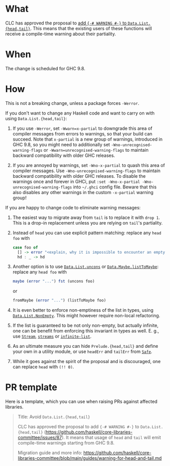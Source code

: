 # What

CLC has approved the proposal to
[add `{-# WARNING #-}` to `Data.List.{head,tail}`](https://github.com/haskell/core-libraries-committee/issues/87). This means that the existing users of these functions will receive a compile-time warning about their partiality.

# When

The change is scheduled for GHC 9.8.

# How

This is not a breaking change, unless a package forces `-Werror`.

If you don't want to change any Haskell code and want to carry on with using `Data.List.{head,tail}`:

1. If you use `-Werror`, set `-Wwarn=x-partial` to downgrade this area of compiler messages from errors to warnings, so that your build can succeed. Note that `x-partial` is a new group of warnings, introduced in GHC 9.8, so you might need to additionally set `-Wno-unrecognised-warning-flags` or `-Wwarn=unrecognised-warning-flags` to maintain backward compatibility with older GHC releases.

2. If you are annoyed by warnings, set `-Wno-x-partial` to quash this area of compiler messages. Use `-Wno-unrecognised-warning-flags` to maintain backward compatibility with older GHC releases. To disable the warnings once and forever in GHCi, put `:set -Wno-x-partial -Wno-unrecognised-warning-flags` into `~/.ghci` config file.
   Beware that this also disables any other warnings in the custom `-x-partial` warning group!

If you are happy to change code to eliminate warning messages:

1. The easiest way to migrate away from `tail` is to replace it with `drop 1`. This is a drop-in replacement unless you are relying on `tail`'s partiality.

2. Instead of `head` you can use explicit pattern matching: replace any `head foo` with

    ```haskell
    case foo of
      [] -> error "<explain, why it is impossible to encounter an empty list here>"
      hd : _ -> hd
    ```

3. Another option is to use [`Data.List.uncons`](https://hackage.haskell.org/package/base/docs/Data-List.html#v:uncons) or [`Data.Maybe.listToMaybe`](https://hackage.haskell.org/package/base/docs/Data-Maybe.html#v:listToMaybe): replace any `head foo` with

    ```haskell
    maybe (error "...") fst (uncons foo)
    ```

    or

    ```haskell
    fromMaybe (error "...") (listToMaybe foo)
    ```

4. It is even better to enforce non-emptiness of the list in types, using [`Data.List.NonEmpty`](https://hackage.haskell.org/package/base/docs/Data-List-NonEmpty.html). This might however require non-local refactoring.

5. If the list is guaranteed to be not only non-empty, but actually infinite, one can be benefit from enforcing this invariant in types as well. E. g., use  [`Stream`](https://hackage.haskell.org/package/Stream/docs/Data-Stream.html), [`streams`](https://hackage.haskell.org/package/streams/docs/Data-Stream-Infinite.html) or [`infinite-list`](https://hackage.haskell.org/package/infinite-list/docs/Data-List-Infinite.html).

6. As an ultimate measure you can hide `Prelude.{head,tail}` and define your own in a utility module, or use `headErr` and `tailErr` from [`Safe`](https://hackage.haskell.org/package/safe-0.3.21/docs/Safe.html#g:2).

7. While it goes against the spirit of the proposal and is discouraged, one can replace `head` with `(!! 0)`.

# PR template

Here is a template, which you can use when raising PRs against affected libraries.

> Title: Avoid `Data.List.{head,tail}`
>
> CLC has approved the proposal to add `{-# WARNING #-}` to `Data.List.{head,tail}`
> (https://github.com/haskell/core-libraries-committee/issues/87).
> It means that usage of `head` and `tail` will emit compile-time warnings
> starting from GHC 9.8.
>
> Migration guide and more info:
> https://github.com/haskell/core-libraries-committee/blob/main/guides/warning-for-head-and-tail.md
